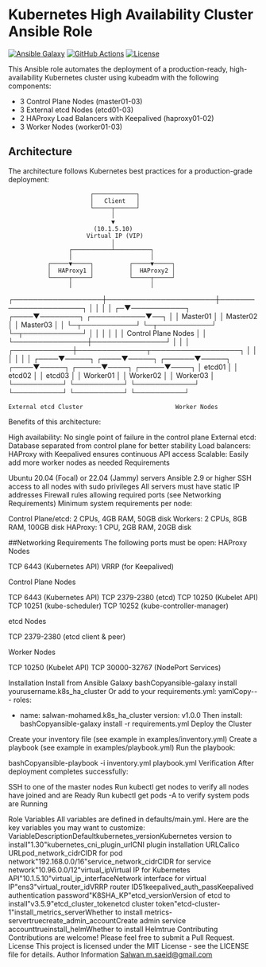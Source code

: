 # Kubernetes High Availability Cluster Ansible Role

[![Ansible Galaxy](https://img.shields.io/badge/galaxysalwan-mohamed.k8s_ha_cluster-blue.svg)](https://galaxy.ansible.com/salwan-mohamed/k8s_ha_cluster)
[![GitHub Actions](https://github.com/salwan-mohamed/ansible-role-k8s-ha-cluster/workflows/Ansible%20Lint/badge.svg)](https://github.com/salwan-mohamed/ansible-role-k8s-ha-cluster/actions)
[![License](https://img.shields.io/badge/license-MIT-brightgreen.svg)](LICENSE)

This Ansible role automates the deployment of a production-ready, high-availability Kubernetes cluster using kubeadm with the following components:

- 3 Control Plane Nodes (master01-03)
- 3 External etcd Nodes (etcd01-03)
- 2 HAProxy Load Balancers with Keepalived (haproxy01-02)
- 3 Worker Nodes (worker01-03)

## Architecture

The architecture follows Kubernetes best practices for a production-grade deployment:

                           ┌────────────┐
                           │   Client   │
                           └─────┬──────┘
                                 │
                                 ▼
                            (10.1.5.10)
                          Virtual IP (VIP)
                                 │
                     ┌───────────┴──────────┐
                     │                      │
               ┌─────▼─────┐          ┌─────▼─────┐
               │  HAProxy1 │          │  HAProxy2 │
               └─────┬─────┘          └─────┬─────┘
                     │                      │
  ┌──────────────────┼──────────────────────┼──────────────────────┐
  │                  │                      │                      │
 ┌─▼───────────┐ ┌────▼────────┐ ┌───────────▼──┐                  │
 │  Master01   │ │   Master02  │ │  Master03   │                  │
 └─┬───────────┘ └─┬───────────┘ └─┬────────────┘                  │
   │               │               │                               │
   │  Control Plane Nodes          │                               │
   └───────────────┼───────────────┘                               │
                   │                                               │
      ┌────────────┼──────────────┬──────────────────┐             │
      │            │              │                  │             │
 ┌────▼─────┐ ┌────▼─────┐ ┌──────▼─────┐       ┌────▼─────┐ ┌─────▼────┐ ┌─────▼────┐
 │  etcd01  │ │  etcd02  │ │   etcd03   │       │ Worker01 │ │ Worker02 │ │ Worker03 │
 └──────────┘ └──────────┘ └────────────┘       └──────────┘ └──────────┘ └──────────┘

    External etcd Cluster                          Worker Nodes
Benefits of this architecture:

High availability: No single point of failure in the control plane
External etcd: Database separated from control plane for better stability
Load balancers: HAProxy with Keepalived ensures continuous API access
Scalable: Easily add more worker nodes as needed
Requirements

Ubuntu 20.04 (Focal) or 22.04 (Jammy) servers
Ansible 2.9 or higher
SSH access to all nodes with sudo privileges
All servers must have static IP addresses
Firewall rules allowing required ports (see Networking Requirements)
Minimum system requirements per node:

Control Plane/etcd: 2 CPUs, 4GB RAM, 50GB disk
Workers: 2 CPUs, 8GB RAM, 100GB disk
HAProxy: 1 CPU, 2GB RAM, 20GB disk



##Networking Requirements
The following ports must be open:
HAProxy Nodes

TCP 6443 (Kubernetes API)
VRRP (for Keepalived)

Control Plane Nodes

TCP 6443 (Kubernetes API)
TCP 2379-2380 (etcd)
TCP 10250 (Kubelet API)
TCP 10251 (kube-scheduler)
TCP 10252 (kube-controller-manager)

etcd Nodes

TCP 2379-2380 (etcd client & peer)

Worker Nodes

TCP 10250 (Kubelet API)
TCP 30000-32767 (NodePort Services)

Installation
Install from Ansible Galaxy
bashCopyansible-galaxy install yourusername.k8s_ha_cluster
Or add to your requirements.yml:
yamlCopy---
roles:
  - name: salwan-mohamed.k8s_ha_cluster
    version: v1.0.0
Then install:
bashCopyansible-galaxy install -r requirements.yml
Deploy the Cluster

Create your inventory file (see example in examples/inventory.yml)
Create a playbook (see example in examples/playbook.yml)
Run the playbook:

bashCopyansible-playbook -i inventory.yml playbook.yml
Verification
After deployment completes successfully:

SSH to one of the master nodes
Run kubectl get nodes to verify all nodes have joined and are Ready
Run kubectl get pods -A to verify system pods are Running

Role Variables
All variables are defined in defaults/main.yml. Here are the key variables you may want to customize:
VariableDescriptionDefaultkubernetes_versionKubernetes version to install"1.30"kubernetes_cni_plugin_urlCNI plugin installation URLCalico URLpod_network_cidrCIDR for pod network"192.168.0.0/16"service_network_cidrCIDR for service network"10.96.0.0/12"virtual_ipVirtual IP for Kubernetes API"10.1.5.10"virtual_ip_interfaceNetwork interface for virtual IP"ens3"virtual_router_idVRRP router ID51keepalived_auth_passKeepalived authentication password"K8SHA_KP"etcd_versionVersion of etcd to install"v3.5.9"etcd_cluster_tokenetcd cluster token"etcd-cluster-1"install_metrics_serverWhether to install metrics-servertruecreate_admin_accountCreate admin service accounttrueinstall_helmWhether to install Helmtrue
Contributing
Contributions are welcome! Please feel free to submit a Pull Request.
License
This project is licensed under the MIT License - see the LICENSE file for details.
Author Information
Salwan.m.saeid@gmail.com

